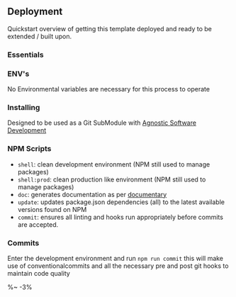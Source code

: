 ## Deployment

Quickstart overview of getting this template deployed and ready to be extended / built upon.

### Essentials

### ENV's

No Environmental variables are necessary for this process to operate

### Installing

Designed to be used as a Git SubModule with [Agnostic Software Development](https://github.com/sotekton/agnostic)

### NPM Scripts

- `shell`: clean development environment (NPM still used to manage packages)
- `shell:prod`: clean production like environment (NPM still used to manage packages)
- `doc`: generates documentation as per [documentary](https://github.com/artdecocode/documentary)
- `update`: updates package.json dependencies (all) to the latest available versions found on NPM
- `commit`: ensures all linting and hooks run appropriately before commits are accepted.

### Commits

Enter the development environment and run `npm run commit` this will make use of conventionalcommits and all the necessary pre and post git hooks to maintain code quality

%~ -3%
